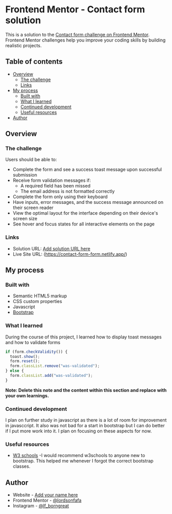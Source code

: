 # Frontend Mentor - Contact form solution

This is a solution to the [Contact form challenge on Frontend Mentor](https://www.frontendmentor.io/challenges/contact-form--G-hYlqKJj). Frontend Mentor challenges help you improve your coding skills by building realistic projects.

## Table of contents

- [Overview](#overview)
  - [The challenge](#the-challenge)
  - [Links](#links)
- [My process](#my-process)
  - [Built with](#built-with)
  - [What I learned](#what-i-learned)
  - [Continued development](#continued-development)
  - [Useful resources](#useful-resources)
- [Author](#author)

## Overview

### The challenge

Users should be able to:

- Complete the form and see a success toast message upon successful submission
- Receive form validation messages if:
  - A required field has been missed
  - The email address is not formatted correctly
- Complete the form only using their keyboard
- Have inputs, error messages, and the success message announced on their screen reader
- View the optimal layout for the interface depending on their device's screen size
- See hover and focus states for all interactive elements on the page

### Links

- Solution URL: [Add solution URL here](https://your-solution-url.com)
- Live Site URL: (https://contact-form-form.netlify.app/)

## My process

### Built with

- Semantic HTML5 markup
- CSS custom properties
- Javascript
- [Bootstrap](https://getbootstrap.com)

### What I learned

During the course of this project, I learned how to display toast messages and how to validate forms

```js
if (form.checkValidity()) {
  toast.show();
  form.reset();
  form.classList.remove("was-validated");
} else {
  form.classList.add("was-validated");
}
```

**Note: Delete this note and the content within this section and replace with your own learnings.**

### Continued development

I plan on further study in javascript as there is a lot of room for improvement in javasccript. It also was not bad for a start in bootstrap but I can do better if I put more work into it. I plan on focusing on these aspects for now.

### Useful resources

- [W3 schools](https://www.w3schools.com) -I would recommend w3schools to anyone new to bootstrap. This helped me whenever I forgot the correct bootstrap classes.

## Author

- Website - [Add your name here](https://www.your-site.com)
- Frontend Mentor - [@lordsonfafa](https://www.frontendmentor.io/profile/lordsonfafa)
- Instagram - [@lf_borngreat](https://www.instagram.com/lf_borngreat)
